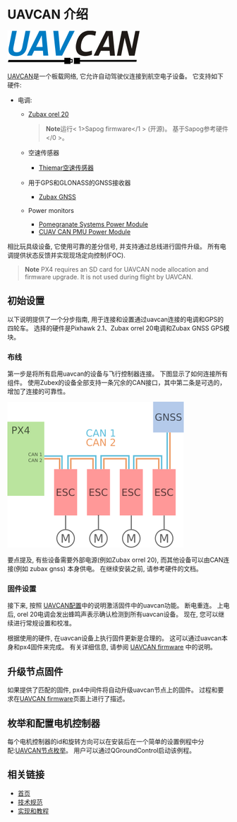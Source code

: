 # UAVCAN 介绍

![UAVCAN Logo](../../assets/uavcan-logo-transparent.png)

[UAVCAN](http://uavcan.org)是一个板载网络, 它允许自动驾驶仪连接到航空电子设备。 它支持如下硬件:

* 电调:
  
  * [Zubax orel 20](https://zubax.com/product/zubax-orel-20)
    
    > **Note**运行< 1>Sapog firmware</1 > (开源)。 基于Sapog参考硬件</0 >。</p> </blockquote></li> </ul></li> 
    > 
    > * 空速传感器
    >   
    >   * [Thiemar空速传感器](https://github.com/thiemar/airspeed)
    > * 用于GPS和GLONASS的GNSS接收器 
    >   * [Zubax GNSS](https://zubax.com/products/gnss_2)
    > * Power monitors 
    >   * [Pomegranate Systems Power Module](http://docs.px4.io/master/en/power_module/pomegranate_systems_pm.html)
    >   * [CUAV CAN PMU Power Module](http://docs.px4.io/master/en/power_module/cuav_can_pmu.html)</ul> 
    > 
    > 相比玩具级设备, 它使用可靠的差分信号, 并支持通过总线进行固件升级。 所有电调提供状态反馈并实现现场定向控制\(FOC\).
    > 
    > > **Note** PX4 requires an SD card for UAVCAN node allocation and firmware upgrade. It is not used during flight by UAVCAN.
    > 
    > ## 初始设置
    > 
    > 以下说明提供了一个分步指南, 用于连接和设置通过uavcan连接的电调和GPS的四轮车。 选择的硬件是Pixhawk 2.1、Zubax orrel 20电调和Zubax GNSS GPS模块。
    > 
    > ### 布线
    > 
    > 第一步是将所有启用uavcan的设备与飞行控制器连接。 下图显示了如何连接所有组件。 使用Zubex的设备全部支持一条冗余的CAN接口，其中第二条是可选的，增加了连接的可靠性。
    > 
    > ![UAVCAN Wiring](../../assets/UAVCAN_wiring.png)
    > 
    > 要点提及, 有些设备需要外部电源\(例如Zubax orrel 20\), 而其他设备可以由CAN连接\(例如 zubax gnss\) 本身供电。 在继续安装之前, 请参考硬件的文档。
    > 
    > ### 固件设置
    > 
    > 接下来, 按照 [UAVCAN配置](../uavcan/node_enumeration.md)中的说明激活固件中的uavcan功能。 断电重连。 上电后, orel 20电调会发出蜂鸣声表示确认检测到所有uavcan设备。 现在, 您可以继续进行常规设置和校准。
    > 
    > 根据使用的硬件, 在uavcan设备上执行固件更新是合理的。 这可以通过uavcan本身和px4固件来完成。 有关详细信息, 请参阅 [UAVCAN firmware](../uavcan/node_firmware.md) 中的说明。
    > 
    > ## 升级节点固件
    > 
    > 如果提供了匹配的固件, px4中间件将自动升级uavcan节点上的固件。 过程和要求在[UAVCAN firmware](../uavcan/node_firmware.md)页面上进行了描述。
    > 
    > ## 枚举和配置电机控制器
    > 
    > 每个电机控制器的id和旋转方向可以在安装后在一个简单的设置例程中分配:[UAVCAN节点枚举](../uavcan/node_enumeration.md)。 用户可以通过QGroundControl启动该例程。
    > 
    > ## 相关链接
    > 
    > * [首页](http://uavcan.org)
    > * [技术规范](https://uavcan.org/specification/)
    > * [实现和教程](http://uavcan.org/Implementations)
